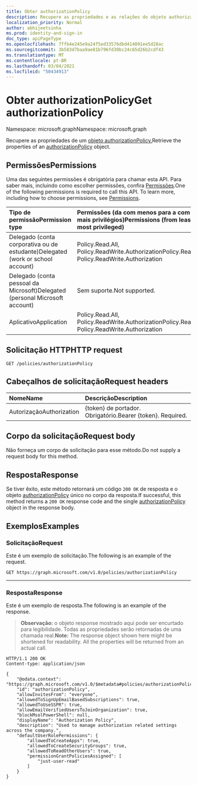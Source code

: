 ```yaml
---
title: Obter authorizationPolicy
description: Recupere as propriedades e as relações do objeto authorizationPolicy.
localization_priority: Normal
author: abhijeetsinha
ms.prod: identity-and-sign-in
doc_type: apiPageType
ms.openlocfilehash: 7ffb4e245e9a24f5ed33576dbd414891ee5d28ac
ms.sourcegitcommit: 3b583d7baa9ae81b796fd30bc24c65d26b2cdf43
ms.translationtype: MT
ms.contentlocale: pt-BR
ms.lasthandoff: 03/04/2021
ms.locfileid: "50434913"
---
```

# <a name="get-authorizationpolicy"></a><span data-ttu-id="0150b-103">Obter authorizationPolicy</span><span class="sxs-lookup"><span data-stu-id="0150b-103">Get authorizationPolicy</span></span>

<span data-ttu-id="0150b-104">Namespace: microsoft.graph</span><span class="sxs-lookup"><span data-stu-id="0150b-104">Namespace: microsoft.graph</span></span>

<span data-ttu-id="0150b-105">Recupere as propriedades de um [objeto authorizationPolicy.](../resources/authorizationpolicy.md)</span><span class="sxs-lookup"><span data-stu-id="0150b-105">Retrieve the properties of an [authorizationPolicy](../resources/authorizationpolicy.md) object.</span></span>

## <a name="permissions"></a><span data-ttu-id="0150b-106">Permissões</span><span class="sxs-lookup"><span data-stu-id="0150b-106">Permissions</span></span>

<span data-ttu-id="0150b-p101">Uma das seguintes permissões é obrigatória para chamar esta API. Para saber mais, incluindo como escolher permissões, confira [Permissões](/graph/permissions-reference).</span><span class="sxs-lookup"><span data-stu-id="0150b-p101">One of the following permissions is required to call this API. To learn more, including how to choose permissions, see [Permissions](/graph/permissions-reference).</span></span>

| <span data-ttu-id="0150b-109">Tipo de permissão</span><span class="sxs-lookup"><span data-stu-id="0150b-109">Permission type</span></span>                        | <span data-ttu-id="0150b-110">Permissões (da com menos para a com mais privilégios)</span><span class="sxs-lookup"><span data-stu-id="0150b-110">Permissions (from least to most privileged)</span></span> |
|:---------------------------------------|:--------------------------------------------|
| <span data-ttu-id="0150b-111">Delegado (conta corporativa ou de estudante)</span><span class="sxs-lookup"><span data-stu-id="0150b-111">Delegated (work or school account)</span></span>     | <span data-ttu-id="0150b-112">Policy.Read.All, Policy.ReadWrite.Authorization</span><span class="sxs-lookup"><span data-stu-id="0150b-112">Policy.Read.All, Policy.ReadWrite.Authorization</span></span> |
| <span data-ttu-id="0150b-113">Delegado (conta pessoal da Microsoft)</span><span class="sxs-lookup"><span data-stu-id="0150b-113">Delegated (personal Microsoft account)</span></span> | <span data-ttu-id="0150b-114">Sem suporte.</span><span class="sxs-lookup"><span data-stu-id="0150b-114">Not supported.</span></span> |
| <span data-ttu-id="0150b-115">Aplicativo</span><span class="sxs-lookup"><span data-stu-id="0150b-115">Application</span></span>                            | <span data-ttu-id="0150b-116">Policy.Read.All, Policy.ReadWrite.Authorization</span><span class="sxs-lookup"><span data-stu-id="0150b-116">Policy.Read.All, Policy.ReadWrite.Authorization</span></span> |

## <a name="http-request"></a><span data-ttu-id="0150b-117">Solicitação HTTP</span><span class="sxs-lookup"><span data-stu-id="0150b-117">HTTP request</span></span>

<!-- { "blockType": "ignored" } -->

```http
GET /policies/authorizationPolicy
```

## <a name="request-headers"></a><span data-ttu-id="0150b-118">Cabeçalhos de solicitação</span><span class="sxs-lookup"><span data-stu-id="0150b-118">Request headers</span></span>

| <span data-ttu-id="0150b-119">Nome</span><span class="sxs-lookup"><span data-stu-id="0150b-119">Name</span></span>      |<span data-ttu-id="0150b-120">Descrição</span><span class="sxs-lookup"><span data-stu-id="0150b-120">Description</span></span>|
|:----------|:----------|
| <span data-ttu-id="0150b-121">Autorização</span><span class="sxs-lookup"><span data-stu-id="0150b-121">Authorization</span></span> | <span data-ttu-id="0150b-p102">{token} de portador. Obrigatório.</span><span class="sxs-lookup"><span data-stu-id="0150b-p102">Bearer {token}. Required.</span></span> |

## <a name="request-body"></a><span data-ttu-id="0150b-124">Corpo da solicitação</span><span class="sxs-lookup"><span data-stu-id="0150b-124">Request body</span></span>

<span data-ttu-id="0150b-125">Não forneça um corpo de solicitação para esse método.</span><span class="sxs-lookup"><span data-stu-id="0150b-125">Do not supply a request body for this method.</span></span>

## <a name="response"></a><span data-ttu-id="0150b-126">Resposta</span><span class="sxs-lookup"><span data-stu-id="0150b-126">Response</span></span>

<span data-ttu-id="0150b-127">Se tiver êxito, este método retornará um código `200 OK` de resposta e o objeto [authorizationPolicy](../resources/authorizationpolicy.md) único no corpo da resposta.</span><span class="sxs-lookup"><span data-stu-id="0150b-127">If successful, this method returns a `200 OK` response code and the single [authorizationPolicy](../resources/authorizationpolicy.md) object in the response body.</span></span>

## <a name="examples"></a><span data-ttu-id="0150b-128">Exemplos</span><span class="sxs-lookup"><span data-stu-id="0150b-128">Examples</span></span>

### <a name="request"></a><span data-ttu-id="0150b-129">Solicitação</span><span class="sxs-lookup"><span data-stu-id="0150b-129">Request</span></span>

<span data-ttu-id="0150b-130">Este é um exemplo de solicitação.</span><span class="sxs-lookup"><span data-stu-id="0150b-130">The following is an example of the request.</span></span>

```msgraph-interactive
GET https://graph.microsoft.com/v1.0/policies/authorizationPolicy
```
---

### <a name="response"></a><span data-ttu-id="0150b-131">Resposta</span><span class="sxs-lookup"><span data-stu-id="0150b-131">Response</span></span>

<span data-ttu-id="0150b-132">Este é um exemplo de resposta.</span><span class="sxs-lookup"><span data-stu-id="0150b-132">The following is an example of the response.</span></span>

> <span data-ttu-id="0150b-p103">**Observação:** o objeto response mostrado aqui pode ser encurtado para legibilidade. Todas as propriedades serão retornadas de uma chamada real.</span><span class="sxs-lookup"><span data-stu-id="0150b-p103">**Note:** The response object shown here might be shortened for readability. All the properties will be returned from an actual call.</span></span>

<!-- {
  "blockType": "response",
  "truncated": true,
  "@odata.type": "microsoft.graph.authorizationPolicy"
} -->

```http
HTTP/1.1 200 OK
Content-type: application/json

{
    "@odata.context": "https://graph.microsoft.com/v1.0/$metadata#policies/authorizationPolicy/$entity",
    "id": "authorizationPolicy",
    "allowInvitesFrom": "everyone",
    "allowedToSignUpEmailBasedSubscriptions": true,
    "allowedToUseSSPR": true,
    "allowEmailVerifiedUsersToJoinOrganization": true,
    "blockMsolPowerShell": null,
    "displayName": "Authorization Policy",
    "description": "Used to manage authorization related settings across the company.",
    "defaultUserRolePermissions": {
        "allowedToCreateApps": true,
        "allowedToCreateSecurityGroups": true,
        "allowedToReadOtherUsers": true,
        "permissionGrantPoliciesAssigned": [
            "just-user-read"
        ]
    }
}
```
